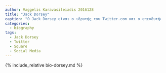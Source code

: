 ```yaml
---
author: Vaggelis Karavasileiadis 2016128
title: "Jack Dorsey"
caption: "O Jack Dorsey είναι ο ιδρυτής του Twitter.com και ο επενδυτής της υπηρεσίας Square"
categories:
  - biography
tags:
  - Jack Dorsey
  - Twitter
  - Square
  - Social Media
---
```


{% include_relative bio-dorsey.md %}

